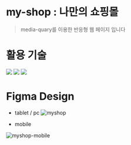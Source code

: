 # my-shop : 나만의 쇼핑몰
> media-quary를 이용한 반응형 웹 페이지 입니다
# 활용 기술
  <div>
  <img src="https://img.shields.io/badge/Figma-F24E1E?style=for-the-badge&logo=Figma&logoColor=white">
  <img src="https://img.shields.io/badge/html5-E34F26?style=for-the-badge&logo=html5&logoColor=white"> 
  <img src="https://img.shields.io/badge/css-1572B6?style=for-the-badge&logo=css3&logoColor=white">
</div>

# Figma Design
- tablet / pc 
![myshop](https://github.com/HongDawww/self-project/assets/142575028/699819f4-896b-48a7-a267-ef6f2658a698)

- mobile

![myshop-mobile](https://github.com/HongDawww/self-project/assets/142575028/f78d0fcf-c90b-4011-a74f-9dcaba19516c)




